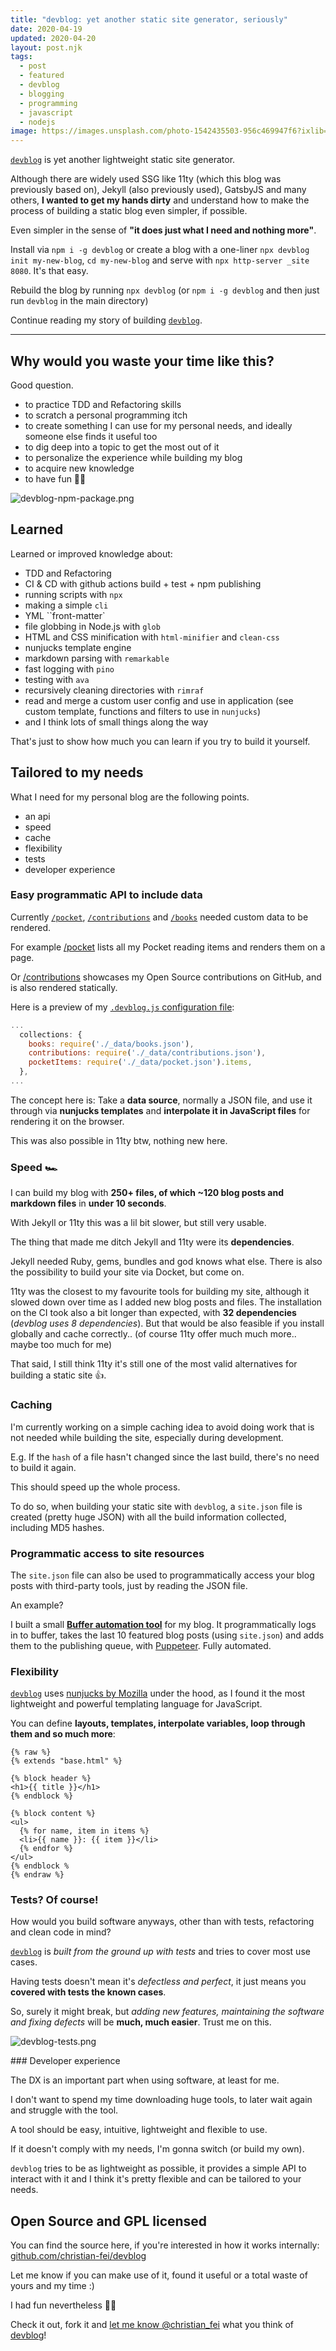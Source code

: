 ```yaml
---
title: "devblog: yet another static site generator, seriously"
date: 2020-04-19
updated: 2020-04-20
layout: post.njk
tags:
  - post
  - featured
  - devblog
  - blogging
  - programming
  - javascript
  - nodejs
image: https://images.unsplash.com/photo-1542435503-956c469947f6?ixlib=rb-1.2.1&ixid=eyJhcHBfaWQiOjEyMDd9&auto=format&fit=crop&w=250&q=40
---
```


[`devblog`](https://www.npmjs.com/package/devblog) is yet another lightweight static site generator.

Although there are widely used SSG like 11ty (which this blog was previously based on), Jekyll (also previously used), GatsbyJS and many others, **I wanted to get my hands dirty** and understand how to make the process of building a static blog even simpler, if possible.

Even simpler in the sense of **"it does just what I need and nothing more"**.

Install via `npm i -g devblog` or create a blog with a one-liner `npx devblog init my-new-blog`, `cd my-new-blog` and serve with `npx http-server _site 8080`. It's that easy.

Rebuild the blog by running `npx devblog` (or `npm i -g devblog` and then just run `devblog` in the main directory)

Continue reading my story of building [`devblog`](https://github.com/christian-fei/devblog).

---

## Why would you waste your time like this?

Good question.

- to practice TDD and Refactoring skills
- to scratch a personal programming itch
- to create something I can use for my personal needs, and ideally someone else finds it useful too
- to dig deep into a topic to get the most out of it
- to personalize the experience while building my blog
- to acquire new knowledge
- to have fun  👨‍💻

![devblog-npm-package.png](/assets/images/posts/devblog-npm-package.png)

## Learned

Learned or improved knowledge about:

- TDD and Refactoring
- CI & CD with github actions build + test + npm publishing
- running scripts with `npx`
- making a simple `cli`
- YML ``front-matter`
- file globbing in Node.js with `glob`
- HTML and CSS minification with `html-minifier` and `clean-css`
- nunjucks template engine
- markdown parsing with `remarkable`
- fast logging with `pino`
- testing with `ava`
- recursively cleaning directories with `rimraf`
- read and merge a custom user config and use in application (see custom template, functions and filters to use in `nunjucks`)
- and I think lots of small things along the way

That's just to show how much you can learn if you try to build it yourself.

## Tailored to my needs

What I need for my personal blog are the following points.

- an api
- speed
- cache
- flexibility
- tests
- developer experience

### Easy programmatic API to include data

Currently [`/pocket`](/pocket), [`/contributions`](/contributions) and [`/books`](/books) needed custom data to be rendered.

For example [/pocket](/pocket) lists all my Pocket reading items and renders them on a page.

Or [/contributions](/contributions) showcases my Open Source contributions on GitHub, and is also rendered statically.

Here is a preview of my [`.devblog.js` configuration file](https://github.com/christian-fei/christian-fei.github.io/blob/master/.devblog.js):

```js
...
  collections: {
    books: require('./_data/books.json'),
    contributions: require('./_data/contributions.json'),
    pocketItems: require('./_data/pocket.json').items,
  },
...
```

The concept here is: Take a **data source**, normally a JSON file, and use it through via **nunjucks templates** and **interpolate it in JavaScript files** for rendering it on the browser.

This was also possible in 11ty btw, nothing new here.

### Speed  🏎

I can build my blog with **250+ files, of which ~120 blog posts and markdown files** in **under 10 seconds**.

With Jekyll or 11ty this was a lil bit slower, but still very usable.

The thing that made me ditch Jekyll and 11ty were its **dependencies**.

Jekyll needed Ruby, gems, bundles and god knows what else. There is also the possibility to build your site via Docket, but come on.

11ty was the closest to my favourite tools for building my site, although it slowed down over time as I added new blog posts and files. The installation on the CI took also a bit longer than expected, with **32 dependencies** (*devblog uses 8 dependencies*). But that would be also feasible if you install globally and cache correctly.. (of course 11ty offer much much more.. maybe too much for me)

That said, I still think 11ty it's still one of the most valid alternatives for building a static site  👍.

### Caching

I'm currently working on a simple caching idea to avoid doing work that is not needed while building the site, especially during development.

E.g. If the `hash` of a file hasn't changed since the last build, there's no need to build it again.

This should speed up the whole process.

To do so, when building your static site with `devblog`, a `site.json` file is created (pretty huge JSON) with all the build information collected, including MD5 hashes.


### Programmatic access to site resources

The `site.json` file can also be used to programmatically access your blog posts with third-party tools, just by reading the JSON file.

An example?

I built a small [**Buffer automation tool**](https://github.com/christian-fei/christian-fei.github.io/tree/master/buffer-automation) for my blog.
It programmatically logs in to buffer, takes the last 10 featured blog posts (using `site.json`) and adds them to the publishing queue, with [Puppeteer](/posts/2020-03-08-Ultimate-web-scraping-with-browserless,-puppeteer-and-Node.js/). Fully automated.


### Flexibility

[`devblog`](https://github.com/christian-fei/devblog) uses [nunjucks by Mozilla](https://mozilla.github.io/nunjucks/) under the hood, as I found it the most lightweight and powerful templating language for JavaScript.

You can define **layouts, templates, interpolate variables, loop through them and so much more**:

```njk
{% raw %}
{% extends "base.html" %}

{% block header %}
<h1>{{ title }}</h1>
{% endblock %}

{% block content %}
<ul>
  {% for name, item in items %}
  <li>{{ name }}: {{ item }}</li>
  {% endfor %}
</ul>
{% endblock %
{% endraw %}
```




### Tests? Of course!

How would you build software anyways, other than with tests, refactoring and clean code in mind?

[`devblog`](https://github.com/christian-fei/devblog) is *built from the ground up with tests* and tries to cover most use cases.

Having tests doesn't mean it's *defectless and perfect*, it just means you **covered with tests the known cases**.

So, surely it might break, but *adding new features, maintaining the software and fixing defects* will be **much, much easier**. Trust me on this.

![devblog-tests.png](/assets/images/posts/devblog-tests.png)

### Developer experience

The DX is an important part when using software, at least for me.

I don't want to spend my time downloading huge tools, to later wait again and struggle with the tool.

A tool should be easy, intuitive, lightweight and flexible to use.

If it doesn't comply with my needs, I'm gonna switch (or build my own).

`devblog` tries to be as lightweight as possible, it provides a simple API to interact with it and I think it's pretty flexible and can be tailored to your needs.

## Open Source and GPL licensed

You can find the source here, if you're interested in how it works internally: [github.com/christian-fei/devblog](https://github.com/christian-fei/devblog)

Let me know if you can make use of it, found it useful or a total waste of yours and my time :)

I had fun nevertheless 👨‍💻

Check it out, fork it and [let me know @christian_fei](https://twitter.com/christian_fei) what you think of [devblog](https://github.com/christian-fei/devblog)!
